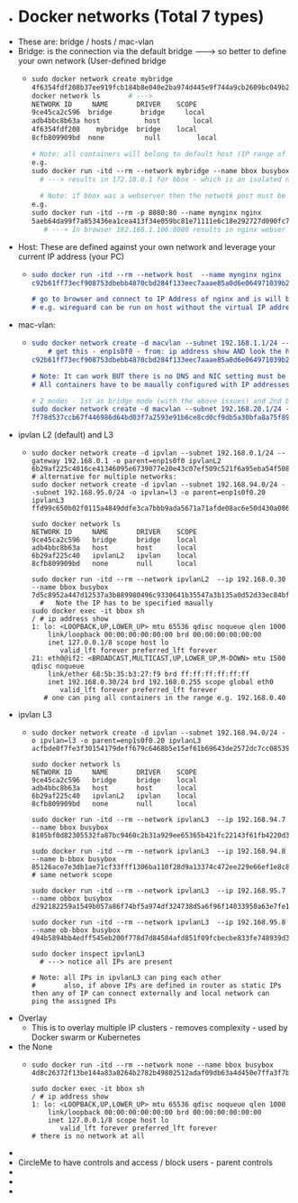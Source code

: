 - # Docker networks  (Total 7 types)
- These are: bridge / hosts  / mac-vlan
- Bridge: is the connection via the default bridge ---> so better to define your own network (User-defined bridge
	- ```dockerfile
	  sudo docker network create mybridge
	  4f6354fdf208b37ee919fcb184b8e040e2ba974d445e9f744a9cb2609bc049b2
	  docker network ls       # --->
	  NETWORK ID     NAME       DRIVER    SCOPE
	  9ce45ca2c596  bridge       bridge     local
	  adb4bbc8b63a host           host        local
	  4f6354fdf208    mybridge  bridge    local
	  8cfb809909bd  none          null         local
	  
	  # Note: all containers will belong to default host (IP range of 172.17.0.2) unless defined against new network
	  e.g. 
	  sudo docker run -itd --rm --network mybridge --name bbox busybox
	  	# ---> results in 172.18.0.1 for bbox - which is an isolated network from the default
	      
	  	# Note: if bbox was a webserver then the netwotk post must be exposed
	  e.g.
	  sudo docker run -itd --rm -p 8080:80 --name mynginx nginx
	  5aeb64da99f7a853436ea1cea413f34e059bc81e71111e6c18e292727d090fc7
	     # ---> In browser 192.168.1.106:8080 results in nginx webser defaults
	  
	  ```
- Host: These are defined against your own network and leverage your current IP address (your PC)
	- ```cmake
	  sudo docker run -itd --rm --network host  --name mynginx nginx
	  c92b61ff73ecf908753dbebb4870cbd284f133eec7aaae85a0d6e064971039b2
	  
	  # go to browser and connect to IP Address of nginx and is will be like any other app - it is still a container on host
	  # e.g. wireguard can be run on host without the virtual IP address as another app
	  ```
- mac-vlan:
	- ```cmake
	  sudo docker network create -d macvlan --subnet 192.168.1.1/24 --gateway 192.168.1.1 -o parent=enp1s0f0 newmynetwork #name of network
	      # get this - enp1s0f0 - from: ip address show AND look the host ref
	  c92b61ff73ecf908753dbebb4870cbd284f133eec7aaae85a0d6e064971039b2
	  
	  # Note: It can work BUT there is no DNS and NIC setting must be in promiscious mode. In addition the host may have to be rebooted
	  # All containers have to be maually configured with IP addresses (hopefully no conflicts)
	  
	  # 2 modes - 1st as bridge mode (with the above issues) and 2nd being the second variant
	  sudo docker network create -d macvlan --subnet 192.168.20.1/24 --gateway 192.168.20.1 -o parent=enp1s0f0.20 macvlan20
	  7f78d537ccb67f446986d64bd03f7a2593e91b6ce8cd0cf9db5a30bfa8a75f89
	  ```
- ipvlan L2 (default) and L3
	- ```
	  sudo docker network create -d ipvlan --subnet 192.168.0.1/24 --gateway 192.168.0.1 -o parent=enp1s0f0 ipvlanL2       
	  6b29af225c4016ce41346095e6739077e20e43c07ef509c521f6a95eba54f508
	  # alternative for multiple networks:
	  sudo docker network create -d ipvlan --subnet 192.168.94.0/24 --subnet 192.168.95.0/24 -o ipvlan=l3 -o parent=enp1s0f0.20 ipvlanL3 
	  ffd99c650b02f0115a4849ddfe3ca7bbb9ada5671a71afde08ac6e50d430a086
	  
	  sudo docker network ls
	  NETWORK ID     NAME       DRIVER    SCOPE
	  9ce45ca2c596   bridge     bridge    local
	  adb4bbc8b63a   host       host      local
	  6b29af225c40   ipvlanL2   ipvlan    local
	  8cfb809909bd   none       null      local
	  
	  sudo docker run -itd --rm --network ipvlanL2  --ip 192.168.0.30 --name bbox busybox
	  7d5c8952a447d12537a3b889980496c9330641b35547a3b135a0d52d33ec84bf
	    #	Note the IP has to be specified maually
	  sudo docker exec -it bbox sh
	  / # ip address show
	  1: lo: <LOOPBACK,UP,LOWER_UP> mtu 65536 qdisc noqueue qlen 1000
	      link/loopback 00:00:00:00:00:00 brd 00:00:00:00:00:00
	      inet 127.0.0.1/8 scope host lo
	         valid_lft forever preferred_lft forever
	  21: eth0@if2: <BROADCAST,MULTICAST,UP,LOWER_UP,M-DOWN> mtu 1500 qdisc noqueue 
	      link/ether 68:5b:35:b3:27:f9 brd ff:ff:ff:ff:ff:ff
	      inet 192.168.0.30/24 brd 192.168.0.255 scope global eth0
	         valid_lft forever preferred_lft forever
	     # one can ping all containers in the range e.g. 192.168.0.40
	  ```
- ipvlan L3
	- ```
	  sudo docker network create -d ipvlan --subnet 192.168.94.0/24 -o ipvlan=l3 -o parent=enp1s0f0.20 ipvlanL3
	  acfbde0f7fe3f30154179deff679c6468b5e15ef61b69643de2572dc7cc08539
	  
	  sudo docker network ls
	  NETWORK ID     NAME       DRIVER    SCOPE
	  9ce45ca2c596   bridge     bridge    local
	  adb4bbc8b63a   host       host      local
	  6b29af225c40   ipvlanL2   ipvlan    local
	  8cfb809909bd   none       null      local
	  
	  sudo docker run -itd --rm --network ipvlanL3  --ip 192.168.94.7 --name bbox busybox 
	  8105bf0d82305532fa87bc9460c2b31a929ee65365b421fc22143f61fb4220d3
	  
	  sudo docker run -itd --rm --network ipvlanL3  --ip 192.168.94.8 --name b-bbox busybox 
	  85126ace7e3db1ae71cf33fff1306ba110f28d9a13374c472ee229e66ef1e8c8      # same network scope
	  
	  sudo docker run -itd --rm --network ipvlanL3  --ip 192.168.95.7 --name obbox busybox 
	  d292182259a1549b057a86f74bf5a974df324738d5a6f96f14033950a63e7fe1
	  
	  sudo docker run -itd --rm --network ipvlanL3  --ip 192.168.95.8 --name ob-bbox busybox 
	  494b5894bb4edff545eb200f778d7d84584afd851f09fcbecbe833fe748939d3
	  
	  sudo docker inspect ipvlanL3
	  	# ---> notice all IPs are present
	      
	  # Note: all IPs in ipvlanL3 can ping each other
	  #       also, if above IPs are defined in router as static IPs then any of IP can connect externally and local network can ping the assigned IPs 
	  ```
- Overlay
	- This is to overlay multiple IP clusters - removes complexity - used by Docker swarm or Kubernetes
- the None
	- ```
	  sudo docker run -itd --rm --network none --name bbox busybox
	  4d8c26372f13be144a83a8264b2782b49802512adaf09db63a4d450e7ffa3f7b
	  
	  sudo docker exec -it bbox sh
	  / # ip address show
	  1: lo: <LOOPBACK,UP,LOWER_UP> mtu 65536 qdisc noqueue qlen 1000
	      link/loopback 00:00:00:00:00:00 brd 00:00:00:00:00:00
	      inet 127.0.0.1/8 scope host lo
	         valid_lft forever preferred_lft forever
	  # there is no network at all
	  ```
-
- CircleMe to have controls and access / block users  - parent controls
-
-
-